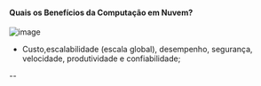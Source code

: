 #### Quais os Benefícios da Computação em Nuvem?

![image](https://user-images.githubusercontent.com/34458509/152704580-3ad2bcf5-b42e-4af7-b1f1-a76fc53eca34.png)

- Custo,escalabilidade (escala global), desempenho, segurança, velocidade, produtividade e confiabilidade;

--
